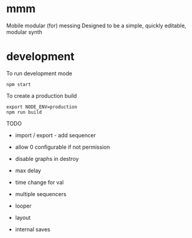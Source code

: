 # mmm
Mobile modular (for) messing
Designed to be a simple, quickly editable, modular synth

# development
To run development mode
```
npm start
```
To create a production build
```
export NODE_ENV=production
npm run build
```


TODO
- import / export - add sequencer
- allow 0 configurable if not permission
- disable graphs in destroy

- max delay
- time change for val

- multiple sequencers
- looper
- layout
- internal saves